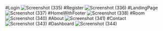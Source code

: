 #Login
![Screenshot (335)](https://github.com/Shyam792004/React_IRC/assets/124516994/f7cb2385-6903-42c7-96c4-f1c9a2c684fe)
#Register
![Screenshot (336)](https://github.com/Shyam792004/React_IRC/assets/124516994/3673a791-53a0-430c-85eb-2525abad8f68)
#LandingPage
![Screenshot (337)](https://github.com/Shyam792004/React_IRC/assets/124516994/6ab53573-4289-4d1c-bd40-d2d0f7ec9092)
#HomeWithFooter
![Screenshot (338)](https://github.com/Shyam792004/React_IRC/assets/124516994/3d96cadd-0747-4b19-9051-01f23e2eed3a)
#Room
![Screenshot (340)](https://github.com/Shyam792004/React_IRC/assets/124516994/f3ce13d9-c1ca-4c1f-b037-5e1df54706e8)
#About
![Screenshot (341)](https://github.com/Shyam792004/React_IRC/assets/124516994/c5e7c56e-e8b5-445e-8973-47e2cc970bb4)
#Contact
![Screenshot (343)](https://github.com/Shyam792004/React_IRC/assets/124516994/f0361941-2f9b-4eaa-ada9-4b7e512e9d8e)
#Dashboard
![Screenshot (344)](https://github.com/Shyam792004/React_IRC/assets/124516994/da190f5d-efd9-47bc-8bbc-3ca911bc3caa)
